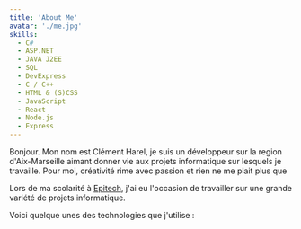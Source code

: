 ```yaml
---
title: 'About Me'
avatar: './me.jpg'
skills:
  - C#
  - ASP.NET
  - JAVA J2EE
  - SQL
  - DevExpress
  - C / C++
  - HTML & (S)CSS
  - JavaScript
  - React
  - Node.js
  - Express
---
```


Bonjour. Mon nom est Clément Harel, je suis un développeur sur la region d'Aix-Marseille aimant donner vie aux projets informatique sur lesquels je travaille. Pour moi, créativité rime avec passion et rien ne me plait plus que 

Lors de ma scolarité à [Epitech](https://www.epitech.eu/fr/), j'ai eu l'occasion de travailler sur une grande variété de projets informatique.


Voici quelque unes des technologies que j'utilise :
